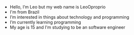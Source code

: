 -  Hello, I’m Leo but my web name is LeoOproprio
-  I'm from Brazil
-  I’m interested in things about technology and programming
-  I’m currently learning programming
-  My age is 15 and I'm studying to be an software engineer
